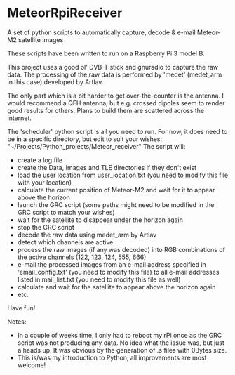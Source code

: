 # MeteorRpiReceiver
A set of python scripts to automatically capture, decode &amp; e-mail Meteor-M2 satellite images

These scripts have been written to run on a Raspberry Pi 3 model B.

This project uses a good ol' DVB-T stick and gnuradio to capture the raw data. The processing of the raw data is performed by 'medet' (medet_arm in this case) developed by Artlav.

The only part which is a bit harder to get over-the-counter is the antenna. I would recommend a QFH antenna, but e.g. crossed dipoles seem to render good results for others. Plans to build them are scattered across the internet.

The 'scheduler' python script is all you need to run. For now, it does need to be in a specific directory, but edit to suit your wishes:
"~/Projects/Python_projects/Meteor_receiver"
The script will:
- create a log file
- create the Data, Images and TLE directories if they don't exist
- load the user location from user_location.txt (you need to modify this file with your location)
- calculate the current position of Meteor-M2 and wait for it to appear above the horizon
- launch the GRC script (some paths might need to be modified in the GRC script to match your wishes)
- wait for the satellite to disappear under the horizon again
- stop the GRC script
- decode the raw data using medet_arm by Artlav
- detect which channels are active
- process the raw images (if any was decoded) into RGB combinations of the active channels (122, 123, 124, 555, 666)
- e-mail the processed images from an e-mail address specified in 'email_config.txt' (you need to modify this file)
  to all e-mail addresses listed in mail_list.txt (you need to modify this file as well)
- calculate and wait for the satellite to appear above the horizon again
- etc.

Have fun!

Notes: 
- In a couple of weeks time, I only had to reboot my rPi once as the GRC script was not producing any data. No idea what the issue was, but just a heads up. It was obvious by the generation of .s files with 0Bytes size.
- This is/was my introduction to Python, all improvements are most welcome!

